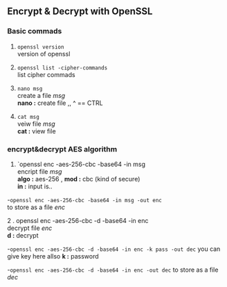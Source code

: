 ## Encrypt & Decrypt with OpenSSL

### Basic commads
1. `openssl version`  
version of openssl  
    
2. `openssl list -cipher-commands`  
list cipher commads  
    
3. `nano msg`  
create a file _msg_  
**nano :** create file ,,   ^ == CTRL  
    
4. `cat msg`  
veiw file _msg_  
**cat :** view file  
    
### encrypt&decrypt AES algorithm 

1. `openssl enc -aes-256-cbc -base64 -in msg  
encript file _msg_  
**algo :** aes-256 , **mod :** cbc (kind of secure)  
**in :** input is..  

-`openssl enc -aes-256-cbc -base64 -in msg -out enc`  
to store as a file _enc_

2 . openssl enc -aes-256-cbc -d -base64 -in enc  
decrypt file _enc_  
**d :** decrypt  

-`openssl enc -aes-256-cbc -d -base64 -in enc -k pass -out dec`
you can give key here allso
**k :** password

-`openssl enc -aes-256-cbc -d -base64 -in enc -out dec`
to store as a file _dec_




